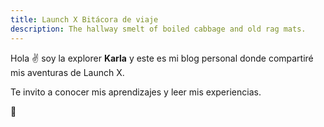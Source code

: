 ```yaml
---
title: Launch X Bitácora de viaje
description: The hallway smelt of boiled cabbage and old rag mats.
---
```


Hola ✌️  soy la explorer **Karla** y este es mi blog personal donde compartiré mis aventuras de Launch X.

Te invito a conocer mis aprendizajes y leer mis experiencias.

🚀
